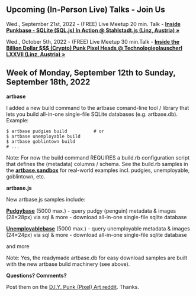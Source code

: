 


## Upcoming (In-Person Live) Talks - Join Us

Wed., September 21st, 2022 - (FREE) Live Meetup 20 min. Talk  - [**Inside Punkbase - SQLite (SQL.js) In Action @ Stahlstadt.js (Linz, Austria) »**](https://old.reddit.com/r/DIYPunkArt/comments/x9z3tg/upcoming_free_live_meetup_20_mintalk_wed/)

Wed., October 5th, 2022  -  (FREE) Live Meetup 30 min.Talk - [**Inside the Billion Dollar $$$ (Crypto) Punk Pixel Heads @ Technologieplauscherl LXXVII (Linz, Austria) »**](https://old.reddit.com/r/DIYPunkArt/comments/xce70l/upcoming_free_live_meetup_30_mintalk_wed_october/)



##  Week of Monday, September 12th to Sunday, September 18th, 2022

**artbase**

I added a new build command to the artbase comand-line tool / library
that lets you build all-in-one single-file SQLite databases (e.g. artbase.db). Example:

```
$ artbase pudgies build          # or
$ artbase unemployable build   
$ artbase goblintown build
# ...
```

Note: For now the build command REQUIRES a build.rb configuration script that defines the (metadata) columns / schema.
See the build.rb samples in the [**artbase.sandbox**](https://github.com/pixelartexchange/artbase.sandbox) for real-world examples incl. pudgies, unemployable, goblintown, etc.


**artbase.js**

New artbase.js samples include:

[**Pudgybase**](https://pixelartexchange.github.io/artbase.js/pudgybase/) (5000 max.) - query pudgy (penguin) metadata & images (28×28px) via sql & more - download all-in-one single-file sqlite database

[**Unemployablebase**](https://pixelartexchange.github.io/artbase.js/unemployablebase/) (5000 max.) - query unemployable metadata & images (24×24px) via sql & more - download all-in-one single-file sqlite database

and more

Note: Yes, the readymade artbase.db for easy download samples are built with the new artbase build machinery (see above). 


**Questions? Comments?**

Post them on the [D.I.Y. Punk (Pixel) Art reddit](https://old.reddit.com/r/DIYPunkArt). Thanks.

